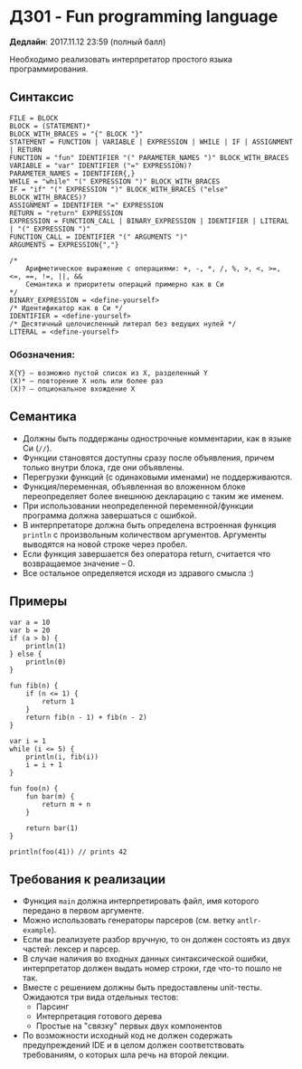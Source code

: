# ДЗ01 - Fun programming language

**Дедлайн**: 2017.11.12 23:59 (полный балл)

Необходимо реализовать интерпретатор простого языка программирования.

## Синтаксис
```
FILE = BLOCK
BLOCK = (STATEMENT)*
BLOCK_WITH_BRACES = "{" BLOCK "}"
STATEMENT = FUNCTION | VARIABLE | EXPRESSION | WHILE | IF | ASSIGNMENT | RETURN
FUNCTION = "fun" IDENTIFIER "(" PARAMETER_NAMES ")" BLOCK_WITH_BRACES
VARIABLE = "var" IDENTIFIER ("=" EXPRESSION)?
PARAMETER_NAMES = IDENTIFIER{,}
WHILE = "while" "(" EXPRESSION ")" BLOCK_WITH_BRACES
IF = "if" "(" EXPRESSION ")" BLOCK_WITH_BRACES ("else" BLOCK_WITH_BRACES)?
ASSIGNMENT = IDENTIFIER "=" EXPRESSION
RETURN = "return" EXPRESSION
EXPRESSION = FUNCTION_CALL | BINARY_EXPRESSION | IDENTIFIER | LITERAL | "(" EXPRESSION ")"
FUNCTION_CALL = IDENTIFIER "(" ARGUMENTS ")"
ARGUMENTS = EXPRESSION{","}

/*
    Арифметическое выражение с операциями: +, -, *, /, %, >, <, >=, <=, ==, !=, ||, &&
    Семантика и приоритеты операций примерно как в Си
*/
BINARY_EXPRESSION = <define-yourself>
/* Идентификатор как в Си */
IDENTIFIER = <define-yourself>
/* Десятичный целочисленный литерал без ведущих нулей */
LITERAL = <define-yourself>
```

### Обозначения:
```
X{Y} – возможно пустой список из X, разделенный Y
(X)* – повторение X ноль или более раз
(X)? – опциональное вхождение X
```

## Семантика
- Должны быть поддержаны однострочные комментарии, как в языке Си (`//`).
- Функции становятся доступны сразу после объявления, причем только внутри блока, где они объявлены.
- Перегрузки функций (с одинаковыми именами) не поддерживаются.
- Функция/переменная, объявленная во вложенном блоке переопределяет более внешнюю декларацию с таким же именем.
- При использовании неопределенной переменной/функции программа должна завершаться с ошибкой.
- В интерпретаторе должна быть определена встроенная функция `println` с произвольным количеством аргументов.
  Аргументы выводятся на новой строке через пробел.
- Если функция завершается без оператора return, считается что возвращаемое значение – 0.
- Все остальное определяется исходя из здравого смысла :)

## Примеры
```
var a = 10
var b = 20
if (a > b) {
    println(1)
} else {
    println(0)
}
```

```
fun fib(n) {
    if (n <= 1) {
        return 1
    }
    return fib(n - 1) + fib(n - 2)
}

var i = 1
while (i <= 5) {
    println(i, fib(i))
    i = i + 1
}
```

```
fun foo(n) {
    fun bar(m) {
        return m + n
    }

    return bar(1)
}

println(foo(41)) // prints 42
```

## Требования к реализации
- Функция `main` должна интерпретировать файл, имя которого передано в первом аргументе.
- Можно использовать генераторы парсеров (см. ветку `antlr-example`).
- Если вы реализуете разбор вручную, то он должен состоять из двух частей: лексер и парсер.
- В случае наличия во входных данных синтаксической ошибки, интерпретатор должен
выдать номер строки, где что-то пошло не так.
- Вместе с решением должны быть предоставлены unit-тесты. Ожидаются три вида отдельных тестов:
    - Парсинг
    - Интерпретация готового дерева
    - Простые на "связку" первых двух компонентов
- По возможности исходный код не должен содержать предупреждений IDE и в целом
должен соответствовать требованиям, о которых шла речь на второй лекции.
